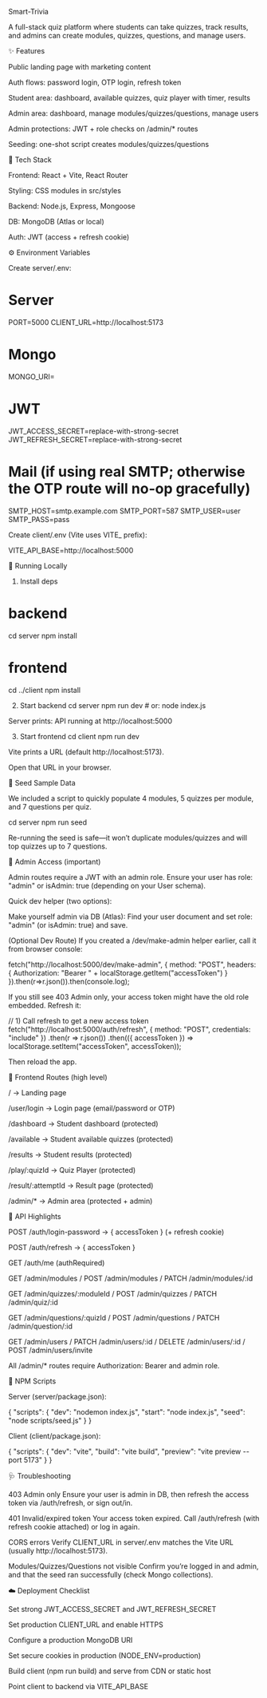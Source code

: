 Smart-Trivia

A full-stack quiz platform where students can take quizzes, track results, and admins can create modules, quizzes, questions, and manage users.

✨ Features

Public landing page with marketing content

Auth flows: password login, OTP login, refresh token

Student area: dashboard, available quizzes, quiz player with timer, results

Admin area: dashboard, manage modules/quizzes/questions, manage users

Admin protections: JWT + role checks on /admin/* routes

Seeding: one-shot script creates modules/quizzes/questions

🧱 Tech Stack

Frontend: React + Vite, React Router

Styling: CSS modules in src/styles

Backend: Node.js, Express, Mongoose

DB: MongoDB (Atlas or local)

Auth: JWT (access + refresh cookie)

⚙️ Environment Variables

Create server/.env:

# Server
PORT=5000
CLIENT_URL=http://localhost:5173

# Mongo
MONGO_URI=<your-mongodb-connection-string>

# JWT
JWT_ACCESS_SECRET=replace-with-strong-secret
JWT_REFRESH_SECRET=replace-with-strong-secret

# Mail (if using real SMTP; otherwise the OTP route will no-op gracefully)
SMTP_HOST=smtp.example.com
SMTP_PORT=587
SMTP_USER=user
SMTP_PASS=pass


Create client/.env (Vite uses VITE_ prefix):

VITE_API_BASE=http://localhost:5000

🚀 Running Locally
1) Install deps
# backend
cd server
npm install

# frontend
cd ../client
npm install

2) Start backend
cd server
npm run dev     # or: node index.js


Server prints: API running at http://localhost:5000

3) Start frontend
cd client
npm run dev


Vite prints a URL (default http://localhost:5173).

Open that URL in your browser.

🧪 Seed Sample Data

We included a script to quickly populate 4 modules, 5 quizzes per module, and 7 questions per quiz.

cd server
npm run seed


Re-running the seed is safe—it won’t duplicate modules/quizzes and will top quizzes up to 7 questions.

🔐 Admin Access (important)

Admin routes require a JWT with an admin role. Ensure your user has role: "admin" or isAdmin: true (depending on your User schema).

Quick dev helper (two options):

Make yourself admin via DB (Atlas):
Find your user document and set role: "admin" (or isAdmin: true) and save.

(Optional Dev Route) If you created a /dev/make-admin helper earlier, call it from browser console:

fetch("http://localhost:5000/dev/make-admin", {
  method: "POST",
  headers: { Authorization: "Bearer " + localStorage.getItem("accessToken") }
}).then(r=>r.json()).then(console.log);


If you still see 403 Admin only, your access token might have the old role embedded. Refresh it:

// 1) Call refresh to get a new access token
fetch("http://localhost:5000/auth/refresh", { method: "POST", credentials: "include" })
  .then(r => r.json())
  .then(({ accessToken }) => localStorage.setItem("accessToken", accessToken));


Then reload the app.

🧭 Frontend Routes (high level)

/ → Landing page

/user/login → Login page (email/password or OTP)

/dashboard → Student dashboard (protected)

/available → Student available quizzes (protected)

/results → Student results (protected)

/play/:quizId → Quiz Player (protected)

/result/:attemptId → Result page (protected)

/admin/* → Admin area (protected + admin)

🔌 API Highlights

POST /auth/login-password → { accessToken } (+ refresh cookie)

POST /auth/refresh → { accessToken }

GET /auth/me (authRequired)

GET /admin/modules / POST /admin/modules / PATCH /admin/modules/:id

GET /admin/quizzes/:moduleId / POST /admin/quizzes / PATCH /admin/quiz/:id

GET /admin/questions/:quizId / POST /admin/questions / PATCH /admin/question/:id

GET /admin/users / PATCH /admin/users/:id / DELETE /admin/users/:id / POST /admin/users/invite

All /admin/* routes require Authorization: Bearer <accessToken> and admin role.

🧹 NPM Scripts

Server (server/package.json):

{
  "scripts": {
    "dev": "nodemon index.js",
    "start": "node index.js",
    "seed": "node scripts/seed.js"
  }
}


Client (client/package.json):

{
  "scripts": {
    "dev": "vite",
    "build": "vite build",
    "preview": "vite preview --port 5173"
  }
}

🩺 Troubleshooting

403 Admin only
Ensure your user is admin in DB, then refresh the access token via /auth/refresh, or sign out/in.

401 Invalid/expired token
Your access token expired. Call /auth/refresh (with refresh cookie attached) or log in again.

CORS errors
Verify CLIENT_URL in server/.env matches the Vite URL (usually http://localhost:5173).

Modules/Quizzes/Questions not visible
Confirm you’re logged in and admin, and that the seed ran successfully (check Mongo collections).

☁️ Deployment Checklist

Set strong JWT_ACCESS_SECRET and JWT_REFRESH_SECRET

Set production CLIENT_URL and enable HTTPS

Configure a production MongoDB URI

Set secure cookies in production (NODE_ENV=production)

Build client (npm run build) and serve from CDN or static host

Point client to backend via VITE_API_BASE
